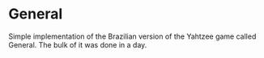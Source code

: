 # General

Simple implementation of the Brazilian version of the Yahtzee game called General. The bulk of it was done in a day.
